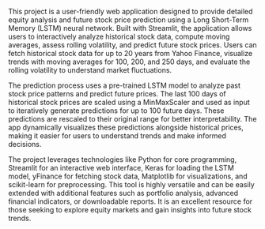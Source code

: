 This project is a user-friendly web application designed to provide detailed equity analysis and future stock price prediction using a Long Short-Term Memory (LSTM) neural network. Built with Streamlit, the application allows users to interactively analyze historical stock data, compute moving averages, assess rolling volatility, and predict future stock prices. Users can fetch historical stock data for up to 20 years from Yahoo Finance, visualize trends with moving averages for 100, 200, and 250 days, and evaluate the rolling volatility to understand market fluctuations.

The prediction process uses a pre-trained LSTM model to analyze past stock price patterns and predict future prices. The last 100 days of historical stock prices are scaled using a MinMaxScaler and used as input to iteratively generate predictions for up to 100 future days. These predictions are rescaled to their original range for better interpretability. The app dynamically visualizes these predictions alongside historical prices, making it easier for users to understand trends and make informed decisions.

The project leverages technologies like Python for core programming, Streamlit for an interactive web interface, Keras for loading the LSTM model, yFinance for fetching stock data, Matplotlib for visualizations, and scikit-learn for preprocessing. This tool is highly versatile and can be easily extended with additional features such as portfolio analysis, advanced financial indicators, or downloadable reports. It is an excellent resource for those seeking to explore equity markets and gain insights into future stock trends.
